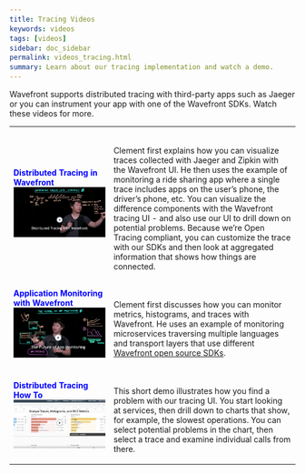 ```yaml
---
title: Tracing Videos
keywords: videos
tags: [videos]
sidebar: doc_sidebar
permalink: videos_tracing.html
summary: Learn about our tracing implementation and watch a demo.
---
```

Wavefront supports distributed tracing with third-party apps such as Jaeger or you can instrument your app with one of the Wavefront SDKs. Watch these videos for more.


<table style="width: 100%;">
<tbody>
<tr>
<td><strong><font color="blue">Distributed Tracing in Wavefront</font></strong><br>
<a href="https://youtu.be/Z7mf_oZfcSE" target="_blank"><img src="/images/v_tracing.png"  alt="Distributed tracing in Wavefront"/></a></td>
<td><br>
<p>Clement first explains how you can visualize traces collected with Jaeger and Zipkin with the Wavefront UI. He then uses the example of monitoring a ride sharing app where a single trace includes apps on the user’s phone, the driver’s phone, etc. You can visualize the difference components with the Wavefront tracing UI - and also use our UI to drill down on potential problems. Because we’re Open Tracing compliant, you can customize the trace with our SDKs and then look at aggregated information that shows how things are connected.  </p>
</td>
</tr>
<tr>
<td width="35%"><strong><font color="blue">Application Monitoring with Wavefront</font></strong><br><a href="https://youtu.be/56Ql2OQ2NLQ" target="_blank"><img src="/images/v_app_monitoring.png"  alt="Application monitoring with Wavefront"/></a></td>
<td width="65%"><br><p>Clement first discusses how you can monitor metrics, histograms, and traces with Wavefront. He uses an example of monitoring microservices traversing multiple languages and transport layers that use different <a href="https://github.com/wavefrontHQ"> Wavefront open source SDKs</a>.
</p> </td>
</tr>
<tr>
<td><strong><font color="blue">Distributed Tracing How To</font></strong><br>
<a href="https://youtu.be/OI75w0dFs-U" target="_blank"><img src="/images/v_tracing_howto.png" alt="Distributed tracing how-to"/></a></td>
<td><br>
<p>This short demo illustrates how you find a problem with our tracing UI. You start looking at services, then drill down to charts that show, for example, the slowest operations. You can select potential problems in the chart, then select a trace and examine individual calls from there.  </p>
</td>
</tr>
</tbody>
</table>

